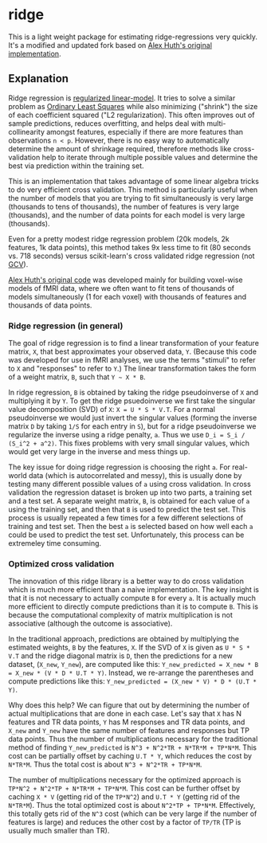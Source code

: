 # ridge  

This is a light weight package for estimating ridge-regressions very quickly. It's a modified and updated fork based on [Alex Huth's original implementation](https://github.com/alexhuth/ridge). 

## Explanation  

Ridge regression is [regularized linear-model](https://www.wikiwand.com/en/Tikhonov_regularization). It tries to solve a similar problem as [Ordinary Least Squares](https://www.wikiwand.com/en/Ordinary_least_squares) while also minimizing ("shrink") the size of each coefficient squared ("L2 regularization). This often improves out of sample predictions, reduces overfitting, and helps deal with multi-collinearity amongst features, especially if there are more features than observations `n < p`. However, there is no easy way to automatically determine the amount of shrinkage required, therefore methods like cross-validation help to iterate through multiple possible values and determine the best via prediction within the training set. 

This is an implementation that takes advantage of some linear algebra tricks to do very efficient cross validation. This method is particularly useful when the number of models that you are trying to fit simultaneously is very large (thousands to tens of thousands), the number of features is very large (thousands), and the number of data points for each model is very large (thousands). 

Even for a pretty modest ridge regression problem (20k models, 2k features, 1k data points), this method takes 9x less time to fit (80 seconds vs. 718 seconds) versus scikit-learn's cross validated ridge regression (not [GCV](http://en.wikipedia.org/wiki/Tikhonov_regularization#Determination_of_the_Tikhonov_factor)).

[Alex Huth's original code](https://github.com/alexhuth/ridge) was developed mainly for building voxel-wise models of fMRI data, where we often want to fit tens of thousands of models simultaneously (1 for each voxel) with thousands of features and thousands of data points.

### Ridge regression (in general)
The goal of ridge regression is to find a linear transformation of your feature matrix, `X`, that best approximates your observed data, `Y`. (Because this code was developed for use in fMRI analyses, we use the terms "stimuli" to refer to `X` and "responses" to refer to `Y`.) The linear transformation takes the form of a weight matrix, `B`, such that `Y ~ X * B`.

In ridge regression, `B` is obtained by taking the ridge pseudoinverse of `X` and multiplying it by `Y`. To get the ridge psuedoinverse we first take the singular value decomposition (SVD) of `X`: `X = U * S * V.T`. For a normal pseudoinverse we would just invert the singular values (forming the inverse matrix `D` by taking `1/S` for each entry in `S`), but for a ridge pseudoinverse we regularize the inverse using a ridge penalty, `a`. Thus we use `D_i = S_i / (S_i^2 + a^2)`. This fixes problems with very small singular values, which would get very large in the inverse and mess things up.

The key issue for doing ridge regression is choosing the right `a`. For real-world data (which is autocorrelated and messy), this is usually done by testing many different possible values of `a` using cross validation. In cross validation the regression dataset is broken up into two parts, a training set and a test set. A separate weight matrix, `B`, is obtained for each value of `a` using the training set, and then that `B` is used to predict the test set. This process is usually repeated a few times for a few different selections of training and test set. Then the best `a` is selected based on how well each `a` could be used to predict the test set. Unfortunately, this process can be extremeley time consuming.

### Optimized cross validation
The innovation of this ridge library is a better way to do cross validation which is much more efficient than a naive implementation. The key insight is that it is not necessary to actually compute `B` for every `a`. It is actually much more efficient to directly compute predictions than it is to compute `B`. This is because the computational complexity of matrix multiplication is not associative (although the outcome is associative).

In the traditional approach, predictions are obtained by multiplying the estimated weights, `B` by the features, `X`. If the SVD of `X` is given as `U * S * V.T` and the ridge diagonal matrix is `D`, then the predictions for a new dataset, (`X_new`, `Y_new`), are computed like this: `Y_new_predicted = X_new * B = X_new * (V * D * U.T * Y)`. Instead, we re-arrange the parentheses and compute predictions like this: `Y_new_predicted = (X_new * V) * D * (U.T * Y)`.

Why does this help? We can figure that out by determining the number of actual multiplications that are done in each case. Let's say that `X` has N features and TR data points, `Y` has M responses and TR data points, and `X_new` and `Y_new` have the same number of features and responses but TP data points. Thus the number of multiplications necessary for the traditional method of finding `Y_new_predicted` is `N^3 + N^2*TR + N*TR*M + TP*N*M`. This cost can be partially offset by caching `U.T * Y`, which reduces the cost by `N*TR*M`. Thus the total cost is about `N^3 + N^2*TR + TP*N*M`.

The number of multiplications necessary for the optimized approach is `TP*N^2 + N^2*TP + N*TR*M + TP*N*M`. This cost can be further offset by caching `X * V` (getting rid of the `TP*N^2`) and `U.T * Y` (getting rid of the `N*TR*M`). Thus the total optimized cost is about `N^2*TP + TP*N*M`. Effectively, this totally gets rid of the `N^3` cost (which can be very large if the number of features is large) and reduces the other cost by a factor of `TP/TR` (TP is usually much smaller than TR).

